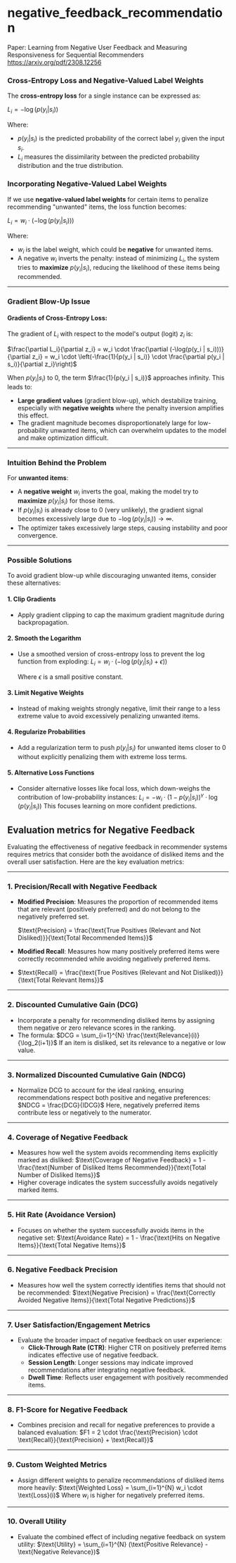 # negative_feedback_recommendation

Paper: Learning from Negative User Feedback and Measuring Responsiveness for Sequential Recommenders https://arxiv.org/pdf/2308.12256
### Cross-Entropy Loss and Negative-Valued Label Weights

The **cross-entropy loss** for a single instance can be expressed as:

$L_i = -\log(p(y_i | s_i))$

Where:
- $p(y_i | s_i)$ is the predicted probability of the correct label $y_i$ given the input $s_i$.
- $L_i$ measures the dissimilarity between the predicted probability distribution and the true distribution.

### Incorporating Negative-Valued Label Weights

If we use **negative-valued label weights** for certain items to penalize recommending "unwanted" items, the loss function becomes:

$L_i = w_i \cdot (-\log(p(y_i | s_i)))$

Where:
- $w_i$ is the label weight, which could be **negative** for unwanted items.
- A negative $w_i$ inverts the penalty: instead of minimizing $L_i$, the system tries to **maximize** $p(y_i | s_i)$, reducing the likelihood of these items being recommended.

---

### Gradient Blow-Up Issue

#### Gradients of Cross-Entropy Loss:
The gradient of $L_i$ with respect to the model's output (logit) $z_i$ is:

$\frac{\partial L_i}{\partial z_i} = w_i \cdot \frac{\partial (-\log(p(y_i | s_i)))}{\partial z_i} = w_i \cdot \left(-\frac{1}{p(y_i | s_i)} \cdot \frac{\partial p(y_i | s_i)}{\partial z_i}\right)$

When $p(y_i | s_i)$ to 0, the term $\frac{1}{p(y_i | s_i)}$ approaches infinity. This leads to:

- **Large gradient values** (gradient blow-up), which destabilize training, especially with **negative weights** where the penalty inversion amplifies this effect.
- The gradient magnitude becomes disproportionately large for low-probability unwanted items, which can overwhelm updates to the model and make optimization difficult.

---

### Intuition Behind the Problem

For **unwanted items**:
- A **negative weight** $w_i$ inverts the goal, making the model try to **maximize** $p(y_i | s_i)$ for those items.
- If $p(y_i | s_i)$ is already close to 0 (very unlikely), the gradient signal becomes excessively large due to $-\log(p(y_i | s_i)) \to \infty$.
- The optimizer takes excessively large steps, causing instability and poor convergence.

---

### Possible Solutions

To avoid gradient blow-up while discouraging unwanted items, consider these alternatives:

#### 1. **Clip Gradients**
   - Apply gradient clipping to cap the maximum gradient magnitude during backpropagation.

#### 2. **Smooth the Logarithm**
   - Use a smoothed version of cross-entropy loss to prevent the log function from exploding:
    $L_i = w_i \cdot (-\log(p(y_i | s_i) + \epsilon))$
    
     Where $\epsilon$ is a small positive constant.

#### 3. **Limit Negative Weights**
   - Instead of making weights strongly negative, limit their range to a less extreme value to avoid excessively penalizing unwanted items.

#### 4. **Regularize Probabilities**
   - Add a regularization term to push $p(y_i | s_i)$ for unwanted items closer to 0 without explicitly penalizing them with extreme loss terms.

#### 5. **Alternative Loss Functions**
   - Consider alternative losses like focal loss, which down-weighs the contribution of low-probability instances:
     $L_i = -w_i \cdot (1 - p(y_i | s_i))^\gamma \cdot \log(p(y_i | s_i))$
     This focuses learning on more confident predictions.

## Evaluation metrics for Negative Feedback 

Evaluating the effectiveness of negative feedback in recommender systems requires metrics that consider both the avoidance of disliked items and the overall user satisfaction. Here are the key evaluation metrics:

---

### 1. **Precision/Recall with Negative Feedback**
- **Modified Precision**: Measures the proportion of recommended items that are relevant (positively preferred) and do not belong to the negatively preferred set.
  
  $\text{Precision} = \frac{\text{True Positives (Relevant and Not Disliked)}}{\text{Total Recommended Items}}$
- **Modified Recall**: Measures how many positively preferred items were correctly recommended while avoiding negatively preferred items.
- 
  $\text{Recall} = \frac{\text{True Positives (Relevant and Not Disliked)}}{\text{Total Relevant Items}}$

---

### 2. **Discounted Cumulative Gain (DCG)**
- Incorporate a penalty for recommending disliked items by assigning them negative or zero relevance scores in the ranking.
- The formula:
  $DCG = \sum_{i=1}^{N} \frac{\text{Relevance}(i)}{\log_2(i+1)}$
  If an item is disliked, set its relevance to a negative or low value.

---

### 3. **Normalized Discounted Cumulative Gain (NDCG)**
- Normalize DCG to account for the ideal ranking, ensuring recommendations respect both positive and negative preferences:
  $NDCG = \frac{DCG}{IDCG}$
  Here, negatively preferred items contribute less or negatively to the numerator.

---

### 4. **Coverage of Negative Feedback**
- Measures how well the system avoids recommending items explicitly marked as disliked:
  $\text{Coverage of Negative Feedback} = 1 - \frac{\text{Number of Disliked Items Recommended}}{\text{Total Number of Disliked Items}}$
- Higher coverage indicates the system successfully avoids negatively marked items.

---

### 5. **Hit Rate (Avoidance Version)**
- Focuses on whether the system successfully avoids items in the negative set:
  $\text{Avoidance Rate} = 1 - \frac{\text{Hits on Negative Items}}{\text{Total Negative Items}}$

---

### 6. **Negative Feedback Precision**
- Measures how well the system correctly identifies items that should not be recommended:
  $\text{Negative Precision} = \frac{\text{Correctly Avoided Negative Items}}{\text{Total Negative Predictions}}$

---

### 7. **User Satisfaction/Engagement Metrics**
- Evaluate the broader impact of negative feedback on user experience:
  - **Click-Through Rate (CTR)**: Higher CTR on positively preferred items indicates effective use of negative feedback.
  - **Session Length**: Longer sessions may indicate improved recommendations after integrating negative feedback.
  - **Dwell Time**: Reflects user engagement with positively recommended items.

---

### 8. **F1-Score for Negative Feedback**
- Combines precision and recall for negative preferences to provide a balanced evaluation:
  $F1 = 2 \cdot \frac{\text{Precision} \cdot \text{Recall}}{\text{Precision} + \text{Recall}}$

---

### 9. **Custom Weighted Metrics**
- Assign different weights to penalize recommendations of disliked items more heavily:
  $\text{Weighted Loss} = \sum_{i=1}^{N} w_i \cdot \text{Loss}(i)$
  Where $w_i$ is higher for negatively preferred items.

---

### 10. **Overall Utility**
- Evaluate the combined effect of including negative feedback on system utility:
  $\text{Utility} = \sum_{i=1}^{N} (\text{Positive Relevance} - \text{Negative Relevance})$


